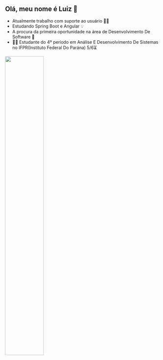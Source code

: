 ## Olá, meu nome é Luiz :metal:
- Atualmente trabalho com suporte ao usuário 👨‍💻
- Estudando Spring Boot e Angular 💡
- A procura da primeira oportunidade na área de Desenvolvimento De Software 🚀
- 👨‍🎓 Estudante do 4º período em Análise E Desenvolvimento De Sistemas
no IFPR(Instituto Federal Do Parána) 5/6⏳ 

<div align="left"> 
  <img width="50%" src="https://github-readme-stats.vercel.app/api/top-langs/?username=LuizFernandoFS&theme=gruvbox&layout=compact"/>
</div>
